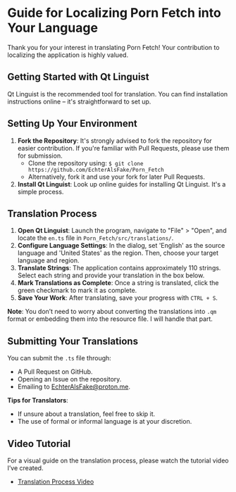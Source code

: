 # Guide for Localizing Porn Fetch into Your Language

Thank you for your interest in translating Porn Fetch! Your contribution to localizing the application is highly valued.

## Getting Started with Qt Linguist

Qt Linguist is the recommended tool for translation. You can find installation instructions online – it's straightforward to set up.

## Setting Up Your Environment

1. **Fork the Repository**: It's strongly advised to fork the repository for easier contribution. If you're familiar with Pull Requests, please use them for submission.
   - Clone the repository using: `$ git clone https://github.com/EchterAlsFake/Porn_Fetch`
   - Alternatively, fork it and use your fork for later Pull Requests.
2. **Install Qt Linguist**: Look up online guides for installing Qt Linguist. It's a simple process.

## Translation Process

1. **Open Qt Linguist**: Launch the program, navigate to "File" > "Open", and locate the `en.ts` file in `Porn_Fetch/src/translations/`.
2. **Configure Language Settings**: In the dialog, set 'English' as the source language and 'United States' as the region. Then, choose your target language and region.
3. **Translate Strings**: The application contains approximately 110 strings. Select each string and provide your translation in the box below.
4. **Mark Translations as Complete**: Once a string is translated, click the green checkmark to mark it as complete.
5. **Save Your Work**: After translating, save your progress with `CTRL + S`.

**Note**: You don’t need to worry about converting the translations into `.qm` format or embedding them into the resource file. I will handle that part. 

## Submitting Your Translations

You can submit the `.ts` file through:
- A Pull Request on GitHub.
- Opening an Issue on the repository.
- Emailing to EchterAlsFake@proton.me.

**Tips for Translators**:
- If unsure about a translation, feel free to skip it.
- The use of formal or informal language is at your discretion.

## Video Tutorial

For a visual guide on the translation process, please watch the tutorial video I’ve created.

- [Translation Process Video](https://youtu.be/X2h1SG-xLOg)
